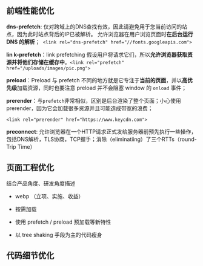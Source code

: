 ## 前端性能优化

**dns-prefetch**: 仅对跨域上的DNS查找有效，因此请避免用于您当前访问的站点，因为此时站点背后的IP已被解析。 允许浏览器在用户浏览页面时**在后台运行 DNS 的解析**；` <link rel="dns-prefetch" href="//fonts.googleapis.com">`

**lin k-prefetch**：link prefetching 假设用户将请求它们，所以**允许浏览器获取资源并将他们存储在缓存中**。`<link rel="prefetch" href="/uploads/images/pic.png">`

**preload**：Preload 与 prefetch 不同的地方就是它专注于**当前的页面**，并以**高优先级**加载资源，同时也要注意 preload 并不会阻塞 window 的 `onload` 事件；

**prerender**：与`prefetch`非常相似，区别是后台渲染了整个页面；小心使用prerender，因为它会加载很多资源并且可能造成带宽的浪费；

`<link rel="prerender" href="https://www.keycdn.com">`

**preconnect**: 允许浏览器在一个HTTP请求正式发给服务器前预先执行一些操作，包括DNS解析，TLS协商，TCP握手；消除（eliminatiing）了三个RTTs（round-Trip Time）



## 页面工程优化

结合产品角度、研发角度描述

- webp （立项、实施、收益）

- 按需加载

- 使用 prefetch / preload 预加载等新特性

- 以 tree shaking 手段为主的代码瘦身

  

## 代码细节优化

